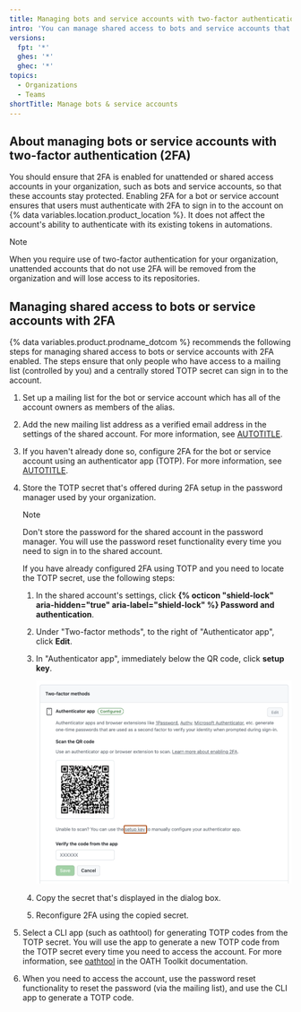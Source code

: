 ```yaml
---
title: Managing bots and service accounts with two-factor authentication
intro: 'You can manage shared access to bots and service accounts that have two-factor authentication enabled.'
versions:
  fpt: '*'
  ghes: '*'
  ghec: '*'
topics:
  - Organizations
  - Teams
shortTitle: Manage bots & service accounts
---
```

## About managing bots or service accounts with two-factor authentication (2FA)

You should ensure that 2FA is enabled for unattended or shared access accounts in your organization, such as bots and service accounts, so that these accounts stay protected. Enabling 2FA for a bot or service account ensures that users must authenticate with 2FA to sign in to the account on {% data variables.location.product_location %}. It does not affect the account's ability to authenticate with its existing tokens in automations.

> [!NOTE]
> When you require use of two-factor authentication for your organization, unattended accounts that do not use 2FA will be removed from the organization and will lose access to its repositories.

## Managing shared access to bots or service accounts with 2FA

{% data variables.product.prodname_dotcom %} recommends the following steps for managing shared access to bots or service accounts with 2FA enabled. The steps ensure that only people who have access to a mailing list (controlled by you) and a centrally stored TOTP secret can sign in to the account.

1. Set up a mailing list for the bot or service account which has all of the account owners as members of the alias.
1. Add the new mailing list address as a verified email address in the settings of the shared account. For more information, see [AUTOTITLE](/account-and-profile/setting-up-and-managing-your-personal-account-on-github/managing-email-preferences/adding-an-email-address-to-your-github-account).
1. If you haven't already done so, configure 2FA for the bot or service account using an authenticator app (TOTP). For more information, see [AUTOTITLE](/authentication/securing-your-account-with-two-factor-authentication-2fa).
1. Store the TOTP secret that's offered during 2FA setup in the password manager used by your organization.

   > [!NOTE]
   > Don't store the password for the shared account in the password manager. You will use the password reset functionality every time you need to sign in to the shared account.

   If you have already configured 2FA using TOTP and you need to locate the TOTP secret, use the following steps:

   1. In the shared account's settings, click **{% octicon "shield-lock" aria-hidden="true" aria-label="shield-lock" %} Password and authentication**.
   1. Under "Two-factor methods", to the right of "Authenticator app", click **Edit**.
   1. In "Authenticator app", immediately below the QR code, click **setup key**.

      ![Screenshot of the "Authenticator app" settings. An embedded link, titled "setup key", is highlighted in a dark orange outline.](/assets/images/help/2fa/2fa-totp-secret-setup-key-link.png)

   1. Copy the secret that's displayed in the dialog box.
   1. Reconfigure 2FA using the copied secret.
1. Select a CLI app (such as oathtool) for generating TOTP codes from the TOTP secret. You will use the app to generate a new TOTP code from the TOTP secret every time you need to access the account. For more information, see [oathtool](https://www.nongnu.org/oath-toolkit/man-oathtool.html) in the OATH Toolkit documentation.
1. When you need to access the account, use the password reset functionality to reset the password (via the mailing list), and use the CLI app to generate a TOTP code.
